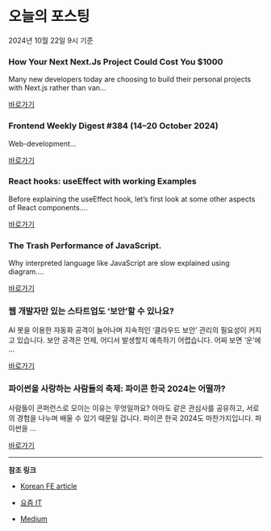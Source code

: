 # 오늘의 포스팅 
2024년 10월 22일 9시 기준 

### How Your Next Next.Js Project Could Cost You $1000 

 Many new developers today are choosing to build their personal projects with Next.js rather than van... 

 [바로가기](https://medium.com/m/signin?actionUrl=https%3A%2F%2Fmedium.com%2F_%2Fbookmark%2Fp%2F22b3a8eb6fad&operation=register&redirect=https%3A%2F%2Fmedium.com%2F%40as850082%2Fhow-your-next-next-js-project-could-cost-you-1000-22b3a8eb6fad&source=------nextjs---0-84----------nextjs------bookmark_preview----8d9d9b74_88f4_4b89_a34a_ca197f1f22ef-------) 

### Frontend Weekly Digest #384 (14–20 October 2024) 

 Web-development... 

 [바로가기](https://medium.com/m/signin?actionUrl=https%3A%2F%2Fmedium.com%2F_%2Fbookmark%2Fp%2Fb8970dd2194a&operation=register&redirect=https%3A%2F%2Ffrontender-ua.medium.com%2Ffrontend-weekly-digest-384-14-20-october-2024-b8970dd2194a&source=------front_end_development---0-84----------front_end_development------bookmark_preview----256c8545_8c77_4db5_b436_ac846a62d378-------) 

### React hooks: useEffect with working Examples 

 Before explaining the useEffect hook, let’s first look at some other aspects of React components.... 

 [바로가기](https://medium.com/m/signin?actionUrl=https%3A%2F%2Fmedium.com%2F_%2Fbookmark%2Fp%2F085065fa5eb7&operation=register&redirect=https%3A%2F%2Fmedium.com%2F%40bittukumar962%2Freact-hooks-useeffect-and-its-working-085065fa5eb7&source=------react---0-84----------react------bookmark_preview----b495886a_a652_41eb_af6d_69c12f396072-------) 

### The Trash Performance of JavaScript. 

 Why interpreted language like JavaScript are slow explained using diagram.... 

 [바로가기](https://medium.com/m/signin?actionUrl=https%3A%2F%2Fmedium.com%2F_%2Fbookmark%2Fp%2F5c5ed7bd5d9f&operation=register&redirect=https%3A%2F%2Fjub0t.medium.com%2Fthe-trash-performance-of-javascript-5c5ed7bd5d9f&source=------javascript---0-84----------javascript------bookmark_preview----a033ff03_3332_437a_aec5_de4ffbeaeef8-------) 

### 웹 개발자만 있는 스타트업도 ‘보안’할 수 있나요? 

 AI 봇을 이용한 자동화 공격이 늘어나며 지속적인 ‘클라우드 보안’ 관리의 필요성이 커지고 있습니다. 보안 공격은 언제, 어디서 발생할지 예측하기 어렵습니다. 어찌 보면 ‘운’에 ... 

 [바로가기](https://yozm.wishket.com/magazine/detail/2809/) 

### 파이썬을 사랑하는 사람들의 축제: 파이콘 한국 2024는 어떨까? 

 사람들이 콘퍼런스로 모이는 이유는 무엇일까요? 아마도 같은 관심사를 공유하고, 서로의 경험을 나누며 배울 수 있기 때문일 겁니다. 파이콘 한국 2024도 마찬가지입니다. 파이썬을 ... 

 [바로가기](https://yozm.wishket.com/magazine/detail/2807/) 

---

**참조 링크**

- [Korean FE article](https://kofearticle.substack.com) 

- [요즘 IT](https://yozm.wishket.com/magazine) 

- [Medium](https://medium.com) 


